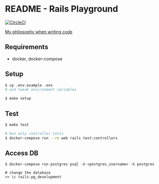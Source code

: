 # README - Rails Playground

[![CircleCI](https://circleci.com/gh/mmyoji/rails-pg.svg?style=svg)](https://circleci.com/gh/mmyoji/rails-pg)

[My philosophy when writing code](https://blog.mmyoji.com/posts/2018-11-21-philosophy-when-writing-code/)

## Requirements

* docker, docker-compose

## Setup

```sh
$ cp .env.example .env
# and tweak environment variables

$ make setup
```

## Test

```sh
$ make test

# Run only controller tests
$ docker-compose run --rm web rails test:controllers
```

## Access DB

```
$ docker-compose run postgres psql -U <postgres_username> -h postgres

# change the database
>> \c rails-pg_development
```

